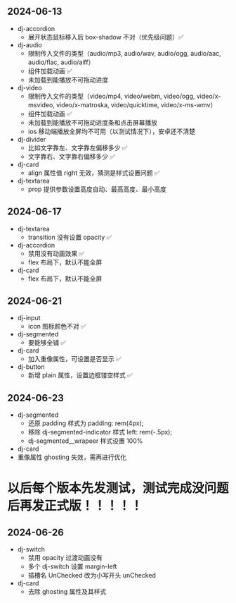 ## 2024-06-13

- dj-accordion
  - 展开状态鼠标移入后 box-shadow 不对（优先级问题）✅︎
- dj-audio
  - 限制传入文件的类型（audio/mp3, audio/wav, audio/ogg, audio/aac, audio/flac, audio/aiff）
  - 组件加载动画 ✅︎
  - 未加载到能播放不可拖动进度
- dj-video
  - 限制传入文件的类型（video/mp4, video/webm, video/ogg, video/x-msvideo, video/x-matroska, video/quicktime, video/x-ms-wmv）
  - 组件加载动画 ✅︎
  - 未加载到能播放不可拖动进度条和点击屏幕播放
  - ios 移动端播放全屏均不可用（以测试情况下），安卓还不清楚
- dj-divider
  - 比如文字靠左、文字靠左偏移多少 ✅︎
  - 文字靠右、文字靠右偏移多少 ✅︎
- dj-card
  - align 属性值 right 无效，猜测是样式设置问题 ✅︎
- dj-textarea
  - prop 提供参数设置高度自动、最高高度、最小高度

## 2024-06-17

- dj-textarea
  - transition 没有设置 opacity ✅︎
- dj-accordion
  - 禁用没有动画效果 ✅︎
  - flex 布局下，默认不能全屏
- dj-card
  - flex 布局下，默认不能全屏

## 2024-06-21

- dj-input
  - icon 图标颜色不对 ✅︎
- dj-segmented
  - 要能够全铺 ✅︎
- dj-card
  - 加入重像属性，可设置是否显示 ✅︎
- dj-button
  - 新增 plain 属性，设置边框镂空样式 ✅︎

## 2024-06-23

- dj-segmented
  - 还原 padding 样式为 padding: rem(4px);
  - 移除 dj-segmented-indicator 样式 left: rem(-.5px);
  - dj-segmented\_\_wrapeer 样式设置 100%
- dj-card
- 重像属性 ghosting 失效，需再进行优化

# 以后每个版本先发测试，测试完成没问题后再发正式版！！！！！

## 2024-06-26

- dj-switch
  - 禁用 opacity 过渡动画没有
  - 多个 dj-switch 设置 margin-left
  - 插槽名 UnChecked 改为小写开头 unChecked
- dj-card
  - 去除 ghosting 属性及其样式
